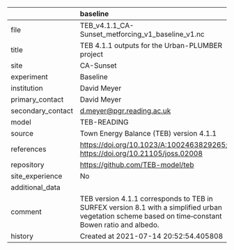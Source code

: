 |                   | baseline                                                                                                                                            |
|:------------------|:----------------------------------------------------------------------------------------------------------------------------------------------------|
| file              | TEB_v4.1.1_CA-Sunset_metforcing_v1_baseline_v1.nc                                                                                                   |
| title             | TEB 4.1.1 outputs for the Urban-PLUMBER project                                                                                                     |
| site              | CA-Sunset                                                                                                                                           |
| experiment        | Baseline                                                                                                                                            |
| institution       | David Meyer                                                                                                                                         |
| primary_contact   | David Meyer                                                                                                                                         |
| secondary_contact | d.meyer@pgr.reading.ac.uk                                                                                                                           |
| model             | TEB-READING                                                                                                                                         |
| source            | Town Energy Balance (TEB) version 4.1.1                                                                                                             |
| references        | https://doi.org/10.1023/A:1002463829265; https://doi.org/10.21105/joss.02008                                                                        |
| repository        | https://github.com/TEB-model/teb                                                                                                                    |
| site_experience   | No                                                                                                                                                  |
| additional_data   |                                                                                                                                                     |
| comment           | TEB version 4.1.1 corresponds to TEB in SURFEX version 8.1 with a simplified urban vegetation scheme based on time‐constant Bowen ratio and albedo. |
| history           | Created at 2021-07-14 20:52:54.405808                                                                                                               |
